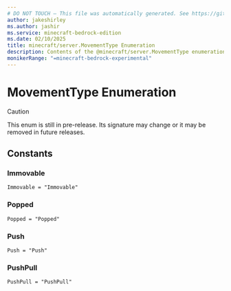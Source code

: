 ```yaml
---
# DO NOT TOUCH — This file was automatically generated. See https://github.com/mojang/minecraftapidocsgenerator to modify descriptions, examples, etc.
author: jakeshirley
ms.author: jashir
ms.service: minecraft-bedrock-edition
ms.date: 02/10/2025
title: minecraft/server.MovementType Enumeration
description: Contents of the @minecraft/server.MovementType enumeration.
monikerRange: "=minecraft-bedrock-experimental"
---
```

# MovementType Enumeration

> [!CAUTION]
> This enum is still in pre-release.  Its signature may change or it may be removed in future releases.

## Constants
### **Immovable**
`Immovable = "Immovable"`
### **Popped**
`Popped = "Popped"`
### **Push**
`Push = "Push"`
### **PushPull**
`PushPull = "PushPull"`
